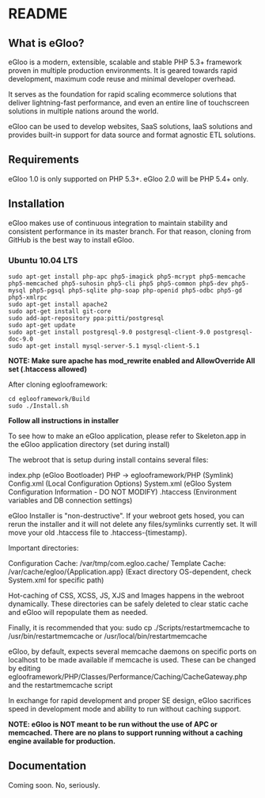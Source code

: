 README
======

What is eGloo?
-----------------

eGloo is a modern, extensible, scalable and stable PHP 5.3+ framework proven
in multiple production environments. It is geared towards rapid development,
maximum code reuse and minimal developer overhead.

It serves as the foundation for rapid scaling ecommerce solutions that deliver
lightning-fast performance, and even an entire line of touchscreen solutions
in multiple nations around the world.

eGloo can be used to develop websites, SaaS solutions, IaaS solutions and 
provides built-in support for data source and format agnostic ETL solutions.

Requirements
------------

eGloo 1.0 is only supported on PHP 5.3+.  eGloo 2.0 will be PHP 5.4+ only.

Installation
------------

eGloo makes use of continuous integration to maintain stability and consistent
performance in its master branch.  For that reason, cloning from GitHub is
the best way to install eGloo.

### Ubuntu 10.04 LTS

	sudo apt-get install php-apc php5-imagick php5-mcrypt php5-memcache php5-memcached php5-suhosin php5-cli php5 php5-common php5-dev php5-mysql php5-pgsql php5-sqlite php-soap php-openid php5-odbc php5-gd php5-xmlrpc
	sudo apt-get install apache2
	sudo apt-get install git-core
	sudo add-apt-repository ppa:pitti/postgresql
	sudo apt-get update
	sudo apt-get install postgresql-9.0 postgresql-client-9.0 postgresql-doc-9.0
	sudo apt-get install mysql-server-5.1 mysql-client-5.1

**NOTE: Make sure apache has mod_rewrite enabled and AllowOverride All set (.htaccess allowed)**

After cloning eglooframework:

	cd eglooframework/Build
	sudo ./Install.sh

**Follow all instructions in installer**

To see how to make an eGloo application, please refer to Skeleton.app in the eGloo application directory (set during install)

The webroot that is setup during install contains several files:

index.php (eGloo Bootloader)
PHP -> eglooframework/PHP (Symlink)
Config.xml (Local Configuration Options)
System.xml (eGloo System Configuration Information - DO NOT MODIFY)
.htaccess (Environment variables and DB connection settings)

eGloo Installer is "non-destructive".  If your webroot gets hosed, you can rerun the installer and it will not delete any
files/symlinks currently set.  It will move your old .htaccess file to .htaccess-{timestamp}.

Important directories:

Configuration Cache: /var/tmp/com.egloo.cache/
Template Cache: /var/cache/egloo/{Application.app} (Exact directory OS-dependent, check System.xml for specific path)

Hot-caching of CSS, XCSS, JS, XJS and Images happens in the webroot dynamically.  These directories can be safely deleted to
clear static cache and eGloo will repopulate them as needed.

Finally, it is recommended that you: sudo cp ./Scripts/restartmemcache to /usr/bin/restartmemcache or /usr/local/bin/restartmemcache

eGloo, by default, expects several memcache daemons on specific ports on localhost to be made available if memcache is used.
These can be changed by editing eglooframework/PHP/Classes/Performance/Caching/CacheGateway.php and the restartmemcache script

In exchange for rapid development and proper SE design, eGloo sacrifices speed in development mode and ability to run without caching support.

**NOTE: eGloo is NOT meant to be run without the use of APC or memcached.  There are no plans to support running without a caching engine available for production.**

Documentation
-------------

Coming soon.  No, seriously.